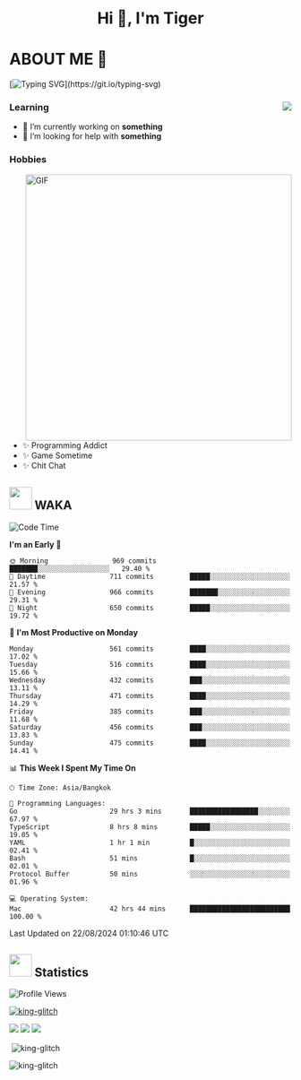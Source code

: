 <h1 align="center">Hi 👋, I'm Tiger</h1>




# ABOUT ME 💬

[![Typing SVG](https://readme-typing-svg.herokuapp.com?color=22F771&vCenter=true&lines=A+perssionate+developer+from+nowhere.)](https://git.io/typing-svg)

<div>
 <img align="right" src="https://spotify-github-profile.vercel.app/api/view?uid=12129734423&cover_image=false&theme=default&bar_color=22d016&bar_color_cover=true" />
 <h3>Learning</h3>
 
 <ul>
  <li>🔭 I’m currently working on <b>something</b></li>
  <li>🤝 I’m looking for help with <b>something</b></li>
 </ul>
 
</div>
<div>
 <h3>Hobbies</h3>
 <img align="right" height="475px"  alt="GIF" src="https://i.pinimg.com/originals/1f/b7/db/1fb7dbee557e5ed509f7517da8a84d58.gif" />
 <ul>
  <li>✨ Programming Addict</li>
  <li>✨ Game Sometime</li>
  <li>✨ Chit Chat</li>
 </ul>
 
</div>



## <img height="40" src="https://raw.githubusercontent.com/innng/innng/master/assets/kyubey.gif"/> WAKA

<!--START_SECTION:waka-->
![Code Time](http://img.shields.io/badge/Code%20Time-2%2C218%20hrs%2035%20mins-blue)

**I'm an Early 🐤** 

```text
🌞 Morning                969 commits         ███████░░░░░░░░░░░░░░░░░░   29.40 % 
🌆 Daytime                711 commits         █████░░░░░░░░░░░░░░░░░░░░   21.57 % 
🌃 Evening                966 commits         ███████░░░░░░░░░░░░░░░░░░   29.31 % 
🌙 Night                  650 commits         █████░░░░░░░░░░░░░░░░░░░░   19.72 % 
```
📅 **I'm Most Productive on Monday** 

```text
Monday                   561 commits         ████░░░░░░░░░░░░░░░░░░░░░   17.02 % 
Tuesday                  516 commits         ████░░░░░░░░░░░░░░░░░░░░░   15.66 % 
Wednesday                432 commits         ███░░░░░░░░░░░░░░░░░░░░░░   13.11 % 
Thursday                 471 commits         ████░░░░░░░░░░░░░░░░░░░░░   14.29 % 
Friday                   385 commits         ███░░░░░░░░░░░░░░░░░░░░░░   11.68 % 
Saturday                 456 commits         ███░░░░░░░░░░░░░░░░░░░░░░   13.83 % 
Sunday                   475 commits         ████░░░░░░░░░░░░░░░░░░░░░   14.41 % 
```


📊 **This Week I Spent My Time On** 

```text
🕑︎ Time Zone: Asia/Bangkok

💬 Programming Languages: 
Go                       29 hrs 3 mins       █████████████████░░░░░░░░   67.97 % 
TypeScript               8 hrs 8 mins        █████░░░░░░░░░░░░░░░░░░░░   19.05 % 
YAML                     1 hr 1 min          █░░░░░░░░░░░░░░░░░░░░░░░░   02.41 % 
Bash                     51 mins             █░░░░░░░░░░░░░░░░░░░░░░░░   02.01 % 
Protocol Buffer          50 mins             ░░░░░░░░░░░░░░░░░░░░░░░░░   01.96 % 

💻 Operating System: 
Mac                      42 hrs 44 mins      █████████████████████████   100.00 % 
```


 Last Updated on 22/08/2024 01:10:46 UTC
<!--END_SECTION:waka-->
## <img height="40" src="https://raw.githubusercontent.com/innng/innng/master/assets/kyubey.gif"/> Statistics
![Profile Views](https://komarev.com/ghpvc/?username=king-glitch)  

<p align="left"> 
 <a href="https://github.com/ryo-ma/github-profile-trophy">
  <img src="https://github-profile-trophy.vercel.app/?username=king-glitch&theme=dracula" alt="king-glitch" />
 </a> </p>

![](https://github-profile-summary-cards.vercel.app/api/cards/profile-details?username=king-glitch&theme=dracula)
![](https://github-profile-summary-cards.vercel.app/api/cards/stats?username=king-glitch&theme=dracula) 
![](https://github-profile-summary-cards.vercel.app/api/cards/productive-time?username=king-glitch&theme=dracula)


<p>&nbsp;<img align="center" src="https://github-readme-stats.vercel.app/api?username=king-glitch&theme=dracula" alt="king-glitch" /></p>

<p><img align="center" src="https://github-readme-streak-stats.herokuapp.com/?user=king-glitch&theme=dracula" alt="king-glitch" /></p>

